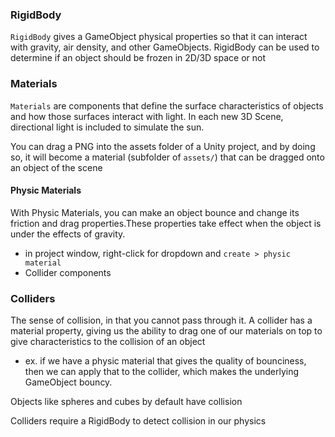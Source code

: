 
### RigidBody
`RigidBody` gives a GameObject physical properties so that it can interact with gravity, air density, and other GameObjects. 
RigidBody can be used to determine if an object should be frozen in 2D/3D space or not

### Materials
`Materials` are components that define the surface characteristics of objects and how those surfaces interact with light. In each new 3D Scene, directional light is included to simulate the sun.

You can drag a PNG into the assets folder of a Unity project, and by doing so, it will become a material (subfolder of `assets/`) that can be dragged onto an object of the scene

#### Physic Materials
With Physic Materials, you can make an object bounce and change its friction and drag properties.These properties take effect when the object is under the effects of gravity.
- in project window, right-click for dropdown and `create > physic material`
- Collider components

### Colliders
The sense of collision, in that you cannot pass through it.
A collider has a material property, giving us the ability to drag one of our materials on top to give characteristics to the collision of an object
- ex. if we have a physic material that gives the quality of bounciness, then we can apply that to the collider, which makes the underlying GameObject bouncy. 

Objects like spheres and cubes by default have collision

Colliders require a RigidBody to detect collision in our physics

